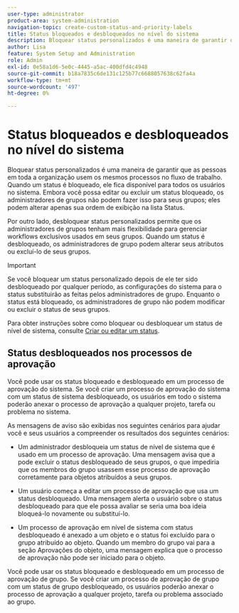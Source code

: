 ```yaml
---
user-type: administrator
product-area: system-administration
navigation-topic: create-custom-status-and-priority-labels
title: Status bloqueados e desbloqueados no nível do sistema
description: Bloquear status personalizados é uma maneira de garantir que as pessoas em toda a organização usem os mesmos processos no fluxo de trabalho. Quando um status é bloqueado, ele fica disponível para todos os usuários no sistema. Embora você possa editá-lo ou excluí-lo, os administradores de grupo não podem fazer isso para seus grupos. Por outro lado, desbloquear status personalizados permite que os administradores de grupos tenham mais flexibilidade para gerenciar workflows exclusivos usados em seus grupos. Eles podem alterar os atributos de um status desbloqueado ou excluí-lo de seus grupos.
author: Lisa
feature: System Setup and Administration
role: Admin
exl-id: 0e58a1d6-5e0c-4445-a5ac-400dfd4c4948
source-git-commit: b18a7835c6de131c125b77c6688057638c62fa4a
workflow-type: tm+mt
source-wordcount: '497'
ht-degree: 0%

---
```


# Status bloqueados e desbloqueados no nível do sistema

Bloquear status personalizados é uma maneira de garantir que as pessoas em toda a organização usem os mesmos processos no fluxo de trabalho. Quando um status é bloqueado, ele fica disponível para todos os usuários no sistema. Embora você possa editar ou excluir um status bloqueado, os administradores de grupos não podem fazer isso para seus grupos; eles podem alterar apenas sua ordem de exibição na lista Status.

Por outro lado, desbloquear status personalizados permite que os administradores de grupos tenham mais flexibilidade para gerenciar workflows exclusivos usados em seus grupos. Quando um status é desbloqueado, os administradores de grupo podem alterar seus atributos ou excluí-lo de seus grupos.

>[!IMPORTANT]
>
>Se você bloquear um status personalizado depois de ele ter sido desbloqueado por qualquer período, as configurações do sistema para o status substituirão as feitas pelos administradores de grupo. Enquanto o status está bloqueado, os administradores de grupo não podem modificar ou excluir o status de seus grupos.

Para obter instruções sobre como bloquear ou desbloquear um status de nível de sistema, consulte [Criar ou editar um status](../../../administration-and-setup/customize-workfront/creating-custom-status-and-priority-labels/create-or-edit-a-status.md).

## Status desbloqueados nos processos de aprovação

Você pode usar os status bloqueado e desbloqueado em um processo de aprovação do sistema. Se você criar um processo de aprovação do sistema com um status de sistema desbloqueado, os usuários em todo o sistema poderão anexar o processo de aprovação a qualquer projeto, tarefa ou problema no sistema.

As mensagens de aviso são exibidas nos seguintes cenários para ajudar você e seus usuários a compreender os resultados dos seguintes cenários:

* Um administrador desbloqueia um status de nível de sistema que é usado em um processo de aprovação. Uma mensagem avisa que a pode excluir o status desbloqueado de seus grupos, o que impediria que os membros do grupo usassem esse processo de aprovação corretamente para objetos atribuídos a seus grupos.

* Um usuário começa a editar um processo de aprovação que usa um status desbloqueado. Uma mensagem alerta o usuário sobre o status desbloqueado para que ele possa avaliar se seria uma boa ideia bloqueá-lo novamente ou substituí-lo.

* Um processo de aprovação em nível de sistema com status desbloqueado é anexado a um objeto e o status foi excluído para o grupo atribuído ao objeto. Quando um membro do grupo vai para a seção Aprovações do objeto, uma mensagem explica que o processo de aprovação não pode ser iniciado para o objeto.

Você pode usar os status bloqueado e desbloqueado em um processo de aprovação de grupo. Se você criar um processo de aprovação de grupo com um status de grupo desbloqueado, os usuários poderão anexar o processo de aprovação a qualquer projeto, tarefa ou problema associado ao grupo.
